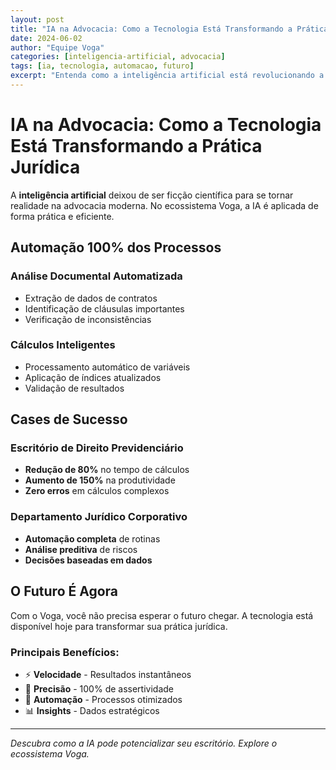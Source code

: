 ```yaml
---
layout: post
title: "IA na Advocacia: Como a Tecnologia Está Transformando a Prática Jurídica"
date: 2024-06-02
author: "Equipe Voga"
categories: [inteligencia-artificial, advocacia]
tags: [ia, tecnologia, automacao, futuro]
excerpt: "Entenda como a inteligência artificial está revolucionando a prática jurídica e aumentando a eficiência dos advogados."
---
```


# IA na Advocacia: Como a Tecnologia Está Transformando a Prática Jurídica

A **inteligência artificial** deixou de ser ficção científica para se tornar realidade na advocacia moderna. No ecossistema Voga, a IA é aplicada de forma prática e eficiente.

## Automação 100% dos Processos

### Análise Documental Automatizada
- Extração de dados de contratos
- Identificação de cláusulas importantes
- Verificação de inconsistências

### Cálculos Inteligentes
- Processamento automático de variáveis
- Aplicação de índices atualizados
- Validação de resultados

## Cases de Sucesso

### Escritório de Direito Previdenciário
- **Redução de 80%** no tempo de cálculos
- **Aumento de 150%** na produtividade
- **Zero erros** em cálculos complexos

### Departamento Jurídico Corporativo
- **Automação completa** de rotinas
- **Análise preditiva** de riscos
- **Decisões baseadas em dados**

## O Futuro É Agora

Com o Voga, você não precisa esperar o futuro chegar. A tecnologia está disponível hoje para transformar sua prática jurídica.

### Principais Benefícios:
- ⚡ **Velocidade** - Resultados instantâneos
- 🎯 **Precisão** - 100% de assertividade
- 🔄 **Automação** - Processos otimizados
- 📊 **Insights** - Dados estratégicos

---

*Descubra como a IA pode potencializar seu escritório. Explore o ecossistema Voga.*